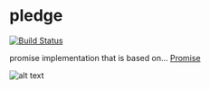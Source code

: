 pledge
======

[![Build Status](https://travis-ci.org/jimenglish81/pledge.svg?branch=master)](https://travis-ci.org/jimenglish81/pledge)

promise implementation that is based on...
[Promise](https://developer.mozilla.org/en-US/docs/Web/JavaScript/Reference/Global_Objects/Promise)

![alt text](http://img3.wikia.nocookie.net/__cb20120219112739/logopedia/images/4/46/Pledge_logo.jpg "Pledge")
